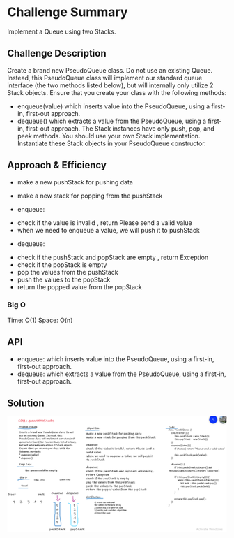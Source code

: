 # Challenge Summary
Implement a Queue using two Stacks.

## Challenge Description
Create a brand new PseudoQueue class. Do not use an existing Queue. Instead, this PseudoQueue class will implement our standard queue interface (the two methods listed below), but will internally only utilize 2 Stack objects. Ensure that you create your class with the following methods:
* enqueue(value) which inserts value into the PseudoQueue, using a first-in, first-out approach.
* dequeue() which extracts a value from the PseudoQueue, using a first-in, first-out approach.
The Stack instances have only push, pop, and peek methods. You should use your own Stack implementation. Instantiate these Stack objects in your PseudoQueue constructor.

## Approach & Efficiency
* make a new pushStack for pushing data
* make a new stack for popping from the pushStack
 
* enqueue: 
- check if the value is invalid , return Please send a valid value
- when we need to enqueue a value, we will push it to pushStack

* dequeue: 
- check if the pushStack and popStack are empty , return Exception 
- check if the popStack is empty 
- pop the values from the pushStack 
- push the values to the popStack
- return the popped value from the popStack

### Big O
Time: O(1) 
Space: O(n)

## API
* enqueue: which inserts value into the PseudoQueue, using a first-in, first-out approach.
* dequeue: which extracts a value from the PseudoQueue, using a first-in, first-out approach.

## Solution
![queueWithStacks](../assets/queueWithStacks.png)